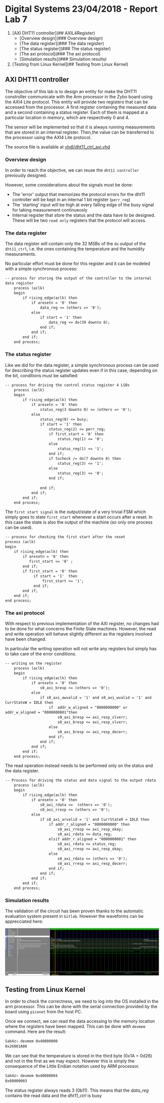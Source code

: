 # Digital Systems 23/04/2018 - Report Lab 7

1. [AXI DHT11 controller](## AXIL4Register)
    * [Overview design](### Overview design)
    * [The data register](### The data register)
    * [The status register](### The status register)
    * [The axi protocol](### The axi protocol)
    * [Simulation results](### Simulation results)
2. [Testing from Linux Kernel](## Testing from Linux Kernel)

## AXI DHT11 controller

The objective of this lab is to design an entity for make the DHT11 constroller communicate with the Arm processor in the Zybo board using the AXI4 Lite protocol. 
This entity will provide two registers that can be accessed from the processor. A first register containing the measured data and a second containing a status register. Each of them is mapped at a particular location in memory, which are respectively 0 and 4. 

The sensor will be implemented so that it is always running measurements that are stored in an internal register. Then,the value can be transferred to the processor using the AXI4 Lite protocol. 

The source file is available at [vhdl/dht11_ctrl_axi.vhd](vhdl/dht11_ctrl_axi.vhd)

### Overview design

In order to reach the objective, we can reuse the `dht11 controller` previously designed. 

However, some considerations about the signals must be done:

- The 'error' output that memorizes the protocol errors for the dht11 controller will be kept in an internal 1 bit register (`perr_reg`)
- The 'starting' input will be high at every falling edge of the busy signal for taking measurement continueosly
- Internal register that store the status and the data have to be designed. These will be two `read only` registers that the protocol will access.

### The data register

The data register will contain only the 32 MSBs of the `do` output of the `dht11_ctrl`, i.e. the ones containing the temperature and the humidity measuraments.

No particular effort must be done for this register and it can be modeled with a simple synchronous process:

```
-- process for storing the output of the controller to the internal data register
    process (aclk)
    begin
        if rising_edge(aclk) then
            if aresetn = '0' then
                data_reg <= (others => '0');
            else
                if start = '1' then
                    data_reg <= do(39 downto 8); 
                end if;
            end if;
        end if;
    end process;
```

### The status register

Like we did for the data register, a simple synchronous process can be used for describing the status register updates even if in this case, depending on the bit, conditions must be satisfied:

```
-- process for driving the control status register 4 LSBs
    process (aclk)
    begin
        if rising_edge(aclk) then
            if aresetn = '0' then
                status_reg(3 downto 0) <= (others => '0');
            else
                status_reg(0) <= busy;
                if start = '1' then
                    status_reg(2) <= perr_reg;
                    if first_start = '0' then
                        status_reg(1) <= '0'; 
                    else
                        status_reg(1) <= '1';
                    end if;
                    if tocheck /= do(7 downto 0) then
                        status_reg(3) <= '1';
                    else
                        status_reg(3) <= '0';
                    end if;
                    
                end if;
            end if;
        end if;
    end process;
```

The `first start signal` is the output/state of a very trivial FSM which simply goes to state `first_start` whenever a start occurs after a reset. In this case the state is also the output of the machine (so only one process can be used).

```
-- process for checking the first start after the reset
process (aclk)
begin
    if rising_edge(aclk) then
        if aresetn = '0' then
           first_start <= '0' ;
        end if;
        if first_start = '0' then
             if start = '1'  then
                 first_start <= '1';
             end if;
        end if;
    end if;
end process;

```
### The axi protocol

With respect to previous implementation of the AXI register, no changes had to be done for what concerns the Finite State machines.
However, the read and write operation will behave slightly different as the registers involved have been changed. 

In particular the writing operation will not write any registers but simply has to take care of the error conditions. 

```
-- writing on the register
    process (aclk)
    begin
        if rising_edge(aclk) then
            if aresetn = '0' then
                s0_axi_bresp <= (others => '0');
            else
                if s0_axi_awvalid = '1' and s0_axi_wvalid = '1' and CurrStateW = IDLE then
                    if  addr_w_aligned = "0000000000" or addr_w_aligned = "0000000001"then                        
                        s0_axi_bresp <= axi_resp_slverr;
                        s0_axi_bresp <= axi_resp_slverr;
                    else
                        s0_axi_bresp <= axi_resp_decerr;
                    end if;
                end if;
            end if;
        end if;
    end process;
```
The read operation instead needs to be performed only on the status and the data register.

```
-- Process for driving the status and data signal to the output rdata    
    process (aclk)
    begin
        if rising_edge(aclk) then
            if aresetn = '0' then
                s0_axi_rdata <=  (others => '0');
                s0_axi_rresp <= (others => '0');
            else
                if s0_axi_arvalid = '1' and CurrStateR = IDLE then
                    if addr_r_aligned = "0000000000" then
                        s0_axi_rresp <= axi_resp_okay;
                        s0_axi_rdata <= data_reg;
                    elsif addr_r_aligned = "0000000001" then
                        s0_axi_rdata <= status_reg;
                        s0_axi_rresp <= axi_resp_okay;
                    else
                        s0_axi_rdata <= (others => '0');
                        s0_axi_rresp <= axi_resp_decerr;
                    end if;
                end if;
            end if;
        end if;
    end process;
```


### Simulation results

The validation of the circuit has been proven thanks to the automatic evaluation system present in `Gitlab`. However the waveforms can be apprecciated here:

![Simulation of the dht11_ctrl_axi.vhd](images/axi_dht11_sim.png)


## Testing from Linux Kernel

In order to check the correctness, we need to log into the OS installed in the arm processor. This can be done with the serial connection provided by the board using `piconet` from the host PC.

Once we connect, we can read the data accessing to the memory location where the registers have been mapped. This can be done with `devmem` command. Here are the result:

```bash
Sab4z> devmem 0x40000000
0x26001A00
```

We can see that the temperature is stored in the third byte (0x1A = 0d26) and not in the first as we may expect. However this is simply the consequence of the Little Endian notation used by ARM processor.

```bash
Sab4z> devmem 0x40000004
0x00000003
```

The status register always reads 3 (0b11). This means that the *data_reg* contains the read data and the *dht11_ctrl* is busy


